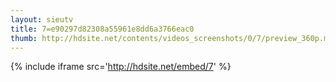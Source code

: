 ```yaml
---
layout: sieutv
title: 7=e90297d82308a55961e8dd6a3766eac0
thumb: http://hdsite.net/contents/videos_screenshots/0/7/preview_360p.mp4.jpg
---
```

{% include iframe src='http://hdsite.net/embed/7' %}
